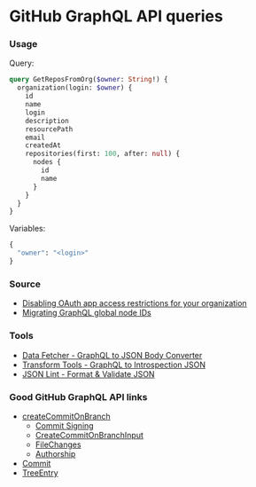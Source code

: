# GitHub GraphQL API queries

### Usage

Query:
```graphql
query GetReposFromOrg($owner: String!) {
  organization(login: $owner) {
    id
    name
    login
    description
    resourcePath
    email
    createdAt
    repositories(first: 100, after: null) {
      nodes {
        id
        name
      }
    }
  }
}
```

Variables:
```graphql
{
  "owner": "<login>"
}
```

### Source

- [Disabling OAuth app access restrictions for your organization](https://docs.github.com/en/organizations/managing-oauth-access-to-your-organizations-data/disabling-oauth-app-access-restrictions-for-your-organization)
- [Migrating GraphQL global node IDs](https://docs.github.com/en/graphql/guides/migrating-graphql-global-node-ids)

### Tools

- [Data Fetcher - GraphQL to JSON Body Converter](https://datafetcher.com/graphql-json-body-converter)
- [Transform Tools - GraphQL to Introspection JSON](https://transform.tools/graphql-to-introspection-json)
- [JSON Lint - Format & Validate JSON](https://www.jsolint.com/)

### Good GitHub GraphQL API links

- [createCommitOnBranch](https://docs.github.com/en/graphql/reference/mutations#createcommitonbranch)
    - [Commit Signing](https://docs.github.com/en/graphql/reference/mutations#commit-signing)
    - [CreateCommitOnBranchInput](https://docs.github.com/en/graphql/reference/input-objects#createcommitonbranchinput)
    - [FileChanges](https://docs.github.com/pt/graphql/reference/input-objects#filechanges)
    - [Authorship](https://docs.github.com/en/graphql/reference/mutations#authorship)
- [Commit](https://docs.github.com/en/graphql/reference/objects#commit)
- [TreeEntry](https://docs.github.com/en/graphql/reference/objects#treeentry)
